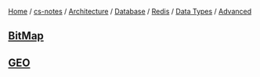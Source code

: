 [Home](https://mengxianbin.github.io) /
[cs-notes](https://mengxianbin.github.io/cs-notes/site) /
[Architecture](https://mengxianbin.github.io/cs-notes/site/Architecture) /
[Database](https://mengxianbin.github.io/cs-notes/site/Architecture/Database) /
[Redis](https://mengxianbin.github.io/cs-notes/site/Architecture/Database/Redis) /
[Data Types](https://mengxianbin.github.io/cs-notes/site/Architecture/Database/Redis/Data%20Types) /
[Advanced](https://mengxianbin.github.io/cs-notes/site/Architecture/Database/Redis/Data%20Types/Advanced)

## [BitMap](https://mengxianbin.github.io/cs-notes/site/Architecture/Database/Redis/Data%20Types/Advanced/BitMap)

## [GEO](https://mengxianbin.github.io/cs-notes/site/Architecture/Database/Redis/Data%20Types/Advanced/GEO)
